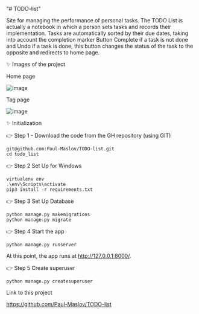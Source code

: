 "# TODO-list" 

Site for managing the performance of personal tasks.
The TODO List is actually a notebook in which a person sets tasks and records their implementation.
Tasks are automatically sorted by their due dates, taking into account the completion marker
Button Complete if a task is not done and Undo if a task is done, this button changes the status
of the task to the opposite and redirects to home page.

✨ Images of the project

Home page

![image](https://user-images.githubusercontent.com/112548104/233767194-ec8463fe-e824-42cc-ba33-e3c8ccd56ee2.png)

Tag page

![image](https://user-images.githubusercontent.com/112548104/233767243-9911b2da-eecd-4783-9dd4-6508d6b95847.png)


✨ Initialization

👉 Step 1 - Download the code from the GH repository (using GIT)

```
git@github.com:Paul-Maslov/TODO-list.git
cd todo_list
```

👉 Step 2 Set Up for Windows

```
virtualenv env
.\env\Scripts\activate
pip3 install -r requirements.txt
```

👉 Step 3 Set Up Database

```
python manage.py makemigrations
python manage.py migrate
```

👉 Step 4 Start the app

```
python manage.py runserver
```

At this point, the app runs at http://127.0.0.1:8000/.

👉 Step 5 Create superuser

```
python manage.py createsuperuser
```

Link to this project

https://github.com/Paul-Maslov/TODO-list


